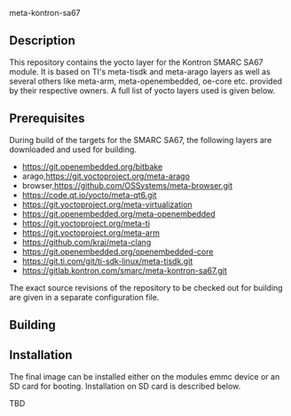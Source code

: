 meta-kontron-sa67

Description
-----------

This repository contains the yocto layer for the Kontron SMARC SA67 module.
It is based on TI's meta-tisdk and meta-arago layers as well as several others
like meta-arm, meta-openembedded, oe-core etc. provided by their respective
owners. A full list of yocto layers used is given below.

Prerequisites
-------------

During build of the targets for the SMARC SA67, the following layers are
downloaded and used for building.

* https://git.openembedded.org/bitbake
* arago,https://git.yoctoproject.org/meta-arago
* browser,https://github.com/OSSystems/meta-browser.git
* https://code.qt.io/yocto/meta-qt6.git
* https://git.yoctoproject.org/meta-virtualization
* https://git.openembedded.org/meta-openembedded
* https://git.yoctoproject.org/meta-ti
* https://git.yoctoproject.org/meta-arm
* https://github.com/kraj/meta-clang
* https://git.openembedded.org/openembedded-core
* https://git.ti.com/git/ti-sdk-linux/meta-tisdk.git
* https://gitlab.kontron.com/smarc/meta-kontron-sa67.git

The exact source revisions of the repository to be checked out for building
are given in a separate configuration file.

Building
--------

Installation
------------

The final image can be installed either on the modules emmc device or an
SD card for booting. Installation on SD card is described below.

TBD


